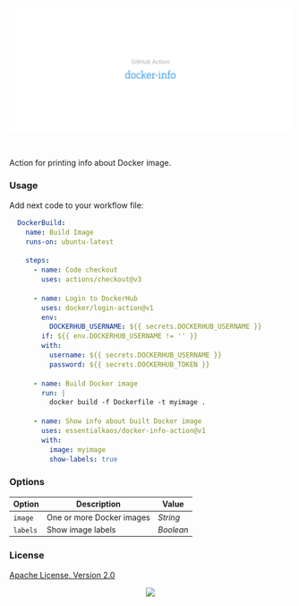 <p align="center"><a href="#readme"><img src=".github/images/card.svg"/></a></p>

<br/>

Action for printing info about Docker image.

### Usage

Add next code to your workflow file:

```yml
  DockerBuild:
    name: Build Image
    runs-on: ubuntu-latest

    steps:
      - name: Code checkout
        uses: actions/checkout@v3

      - name: Login to DockerHub
        uses: docker/login-action@v1
        env:
          DOCKERHUB_USERNAME: ${{ secrets.DOCKERHUB_USERNAME }}
        if: ${{ env.DOCKERHUB_USERNAME != '' }}
        with:
          username: ${{ secrets.DOCKERHUB_USERNAME }}
          password: ${{ secrets.DOCKERHUB_TOKEN }}

      - name: Build Docker image
        run: |
          docker build -f Dockerfile -t myimage .

      - name: Show info about built Docker image
        uses: essentialkaos/docker-info-action@v1
        with:
          image: myimage
          show-labels: true

```

### Options

| Option | Description | Value |
|--------|-------------|--------|
| `image` | One or more Docker images | _String_ |
| `labels` | Show image labels | _Boolean_ |

### License

[Apache License, Version 2.0](https://www.apache.org/licenses/LICENSE-2.0)

<p align="center"><a href="https://essentialkaos.com"><img src="https://gh.kaos.st/ekgh.svg"/></a></p>
